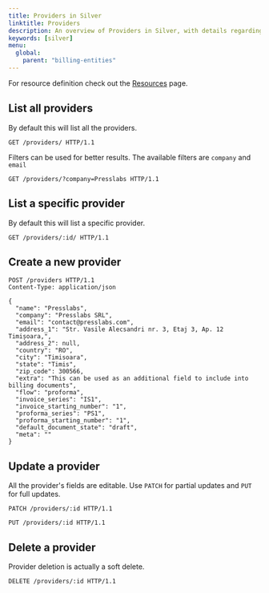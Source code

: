```yaml
---
title: Providers in Silver
linktitle: Providers
description: An overview of Providers in Silver, with details regarding listing all providers or a specific one, as well as how to create, update or delete one.
keywords: [silver]
menu:
  global:
    parent: "billing-entities"
---
```


For resource definition check out the [Resources](../resources.md) page.

## List all providers

By default this will list all the providers.

``` http
GET /providers/ HTTP/1.1
```

Filters can be used for better results. The available filters are `company` and `email`

``` http
GET /providers/?company=Presslabs HTTP/1.1
```

## List a specific provider

By default this will list a specific provider.

``` http
GET /providers/:id/ HTTP/1.1
```

## Create a new provider

``` http
POST /providers HTTP/1.1
Content-Type: application/json

{
  "name": "Presslabs",
  "company": "Presslabs SRL",
  "email": "contact@presslabs.com",
  "address_1": "Str. Vasile Alecsandri nr. 3, Etaj 3, Ap. 12 Timișoara,",
  "address_2": null,
  "country": "RO",
  "city": "Timisoara",
  "state": "Timis",
  "zip_code": 300566,
  "extra": "This can be used as an additional field to include into billing documents",
  "flow": "proforma",
  "invoice_series": "IS1",
  "invoice_starting_number": "1",
  "proforma_series": "PS1",
  "proforma_starting_number": "1",
  "default_document_state": "draft",
  "meta": ""
}
```

## Update a provider

All the provider's fields are editable. Use `PATCH` for partial updates and `PUT` for full updates.

``` http
PATCH /providers/:id HTTP/1.1
```

``` http
PUT /providers/:id HTTP/1.1
```

## Delete a provider

Provider deletion is actually a soft delete.

``` http
DELETE /providers/:id HTTP/1.1
```
